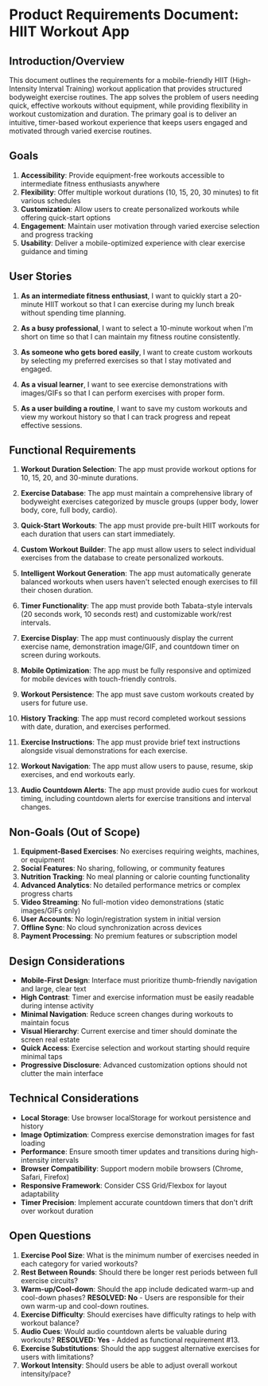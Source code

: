 # Product Requirements Document: HIIT Workout App

## Introduction/Overview

This document outlines the requirements for a mobile-friendly HIIT (High-Intensity Interval Training) workout application that provides structured bodyweight exercise routines. The app solves the problem of users needing quick, effective workouts without equipment, while providing flexibility in workout customization and duration. The primary goal is to deliver an intuitive, timer-based workout experience that keeps users engaged and motivated through varied exercise routines.

## Goals

1. **Accessibility**: Provide equipment-free workouts accessible to intermediate fitness enthusiasts anywhere
2. **Flexibility**: Offer multiple workout durations (10, 15, 20, 30 minutes) to fit various schedules
3. **Customization**: Allow users to create personalized workouts while offering quick-start options
4. **Engagement**: Maintain user motivation through varied exercise selection and progress tracking
5. **Usability**: Deliver a mobile-optimized experience with clear exercise guidance and timing

## User Stories

1. **As an intermediate fitness enthusiast**, I want to quickly start a 20-minute HIIT workout so that I can exercise during my lunch break without spending time planning.

2. **As a busy professional**, I want to select a 10-minute workout when I'm short on time so that I can maintain my fitness routine consistently.

3. **As someone who gets bored easily**, I want to create custom workouts by selecting my preferred exercises so that I stay motivated and engaged.

4. **As a visual learner**, I want to see exercise demonstrations with images/GIFs so that I can perform exercises with proper form.

5. **As a user building a routine**, I want to save my custom workouts and view my workout history so that I can track progress and repeat effective sessions.

## Functional Requirements

1. **Workout Duration Selection**: The app must provide workout options for 10, 15, 20, and 30-minute durations.

2. **Exercise Database**: The app must maintain a comprehensive library of bodyweight exercises categorized by muscle groups (upper body, lower body, core, full body, cardio).

3. **Quick-Start Workouts**: The app must provide pre-built HIIT workouts for each duration that users can start immediately.

4. **Custom Workout Builder**: The app must allow users to select individual exercises from the database to create personalized workouts.

5. **Intelligent Workout Generation**: The app must automatically generate balanced workouts when users haven't selected enough exercises to fill their chosen duration.

6. **Timer Functionality**: The app must provide both Tabata-style intervals (20 seconds work, 10 seconds rest) and customizable work/rest intervals.

7. **Exercise Display**: The app must continuously display the current exercise name, demonstration image/GIF, and countdown timer on screen during workouts.

8. **Mobile Optimization**: The app must be fully responsive and optimized for mobile devices with touch-friendly controls.

9. **Workout Persistence**: The app must save custom workouts created by users for future use.

10. **History Tracking**: The app must record completed workout sessions with date, duration, and exercises performed.

11. **Exercise Instructions**: The app must provide brief text instructions alongside visual demonstrations for each exercise.

12. **Workout Navigation**: The app must allow users to pause, resume, skip exercises, and end workouts early.

13. **Audio Countdown Alerts**: The app must provide audio cues for workout timing, including countdown alerts for exercise transitions and interval changes.

## Non-Goals (Out of Scope)

1. **Equipment-Based Exercises**: No exercises requiring weights, machines, or equipment
2. **Social Features**: No sharing, following, or community features
3. **Nutrition Tracking**: No meal planning or calorie counting functionality
4. **Advanced Analytics**: No detailed performance metrics or complex progress charts
5. **Video Streaming**: No full-motion video demonstrations (static images/GIFs only)
6. **User Accounts**: No login/registration system in initial version
7. **Offline Sync**: No cloud synchronization across devices
8. **Payment Processing**: No premium features or subscription model

## Design Considerations

- **Mobile-First Design**: Interface must prioritize thumb-friendly navigation and large, clear text
- **High Contrast**: Timer and exercise information must be easily readable during intense activity
- **Minimal Navigation**: Reduce screen changes during workouts to maintain focus
- **Visual Hierarchy**: Current exercise and timer should dominate the screen real estate
- **Quick Access**: Exercise selection and workout starting should require minimal taps
- **Progressive Disclosure**: Advanced customization options should not clutter the main interface

## Technical Considerations

- **Local Storage**: Use browser localStorage for workout persistence and history
- **Image Optimization**: Compress exercise demonstration images for fast loading
- **Performance**: Ensure smooth timer updates and transitions during high-intensity intervals
- **Browser Compatibility**: Support modern mobile browsers (Chrome, Safari, Firefox)
- **Responsive Framework**: Consider CSS Grid/Flexbox for layout adaptability
- **Timer Precision**: Implement accurate countdown timers that don't drift over workout duration

## Open Questions

1. **Exercise Pool Size**: What is the minimum number of exercises needed in each category for varied workouts?
2. **Rest Between Rounds**: Should there be longer rest periods between full exercise circuits?
3. **Warm-up/Cool-down**: Should the app include dedicated warm-up and cool-down phases? **RESOLVED: No** - Users are responsible for their own warm-up and cool-down routines.
4. **Exercise Difficulty**: Should exercises have difficulty ratings to help with workout balance?
5. **Audio Cues**: Would audio countdown alerts be valuable during workouts? **RESOLVED: Yes** - Added as functional requirement #13.
6. **Exercise Substitutions**: Should the app suggest alternative exercises for users with limitations?
7. **Workout Intensity**: Should users be able to adjust overall workout intensity/pace?